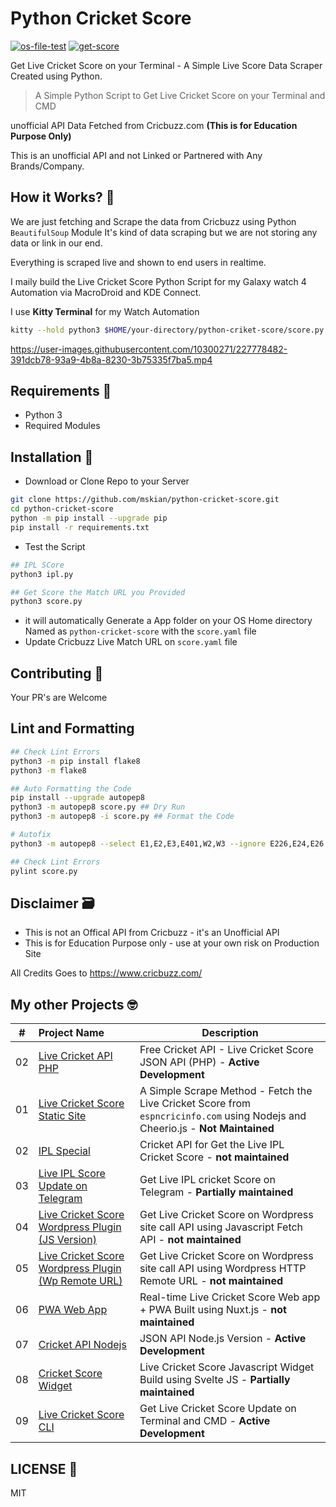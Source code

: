 # Python Cricket Score

[![os-file-test](https://github.com/mskian/python-cricket-score/actions/workflows/os.yml/badge.svg)](https://github.com/mskian/python-cricket-score/actions/workflows/os.yml) [![get-score](https://github.com/mskian/python-cricket-score/actions/workflows/test.yml/badge.svg)](https://github.com/mskian/python-cricket-score/actions/workflows/test.yml)  

Get Live Cricket Score on your Terminal - A Simple Live Score Data Scraper Created using Python.  

> A Simple Python Script to Get Live Cricket Score on your Terminal and CMD  

unofficial API Data Fetched from Cricbuzz.com **(This is for Education Purpose Only)**  

This is an unofficial API and not Linked or Partnered with Any Brands/Company.  

## How it Works? 🤔

We are just fetching and Scrape the data from Cricbuzz using Python `BeautifulSoup` Module It's kind of data scraping but we are not storing any data or link in our end.  

Everything is scraped live and shown to end users in realtime.  

I maily build the Live Cricket Score Python Script for my Galaxy watch 4 Automation via MacroDroid and KDE Connect.  

I use **Kitty Terminal** for my Watch Automation  

```sh
kitty --hold python3 $HOME/your-directory/python-criket-score/score.py
```

https://user-images.githubusercontent.com/10300271/227778482-391dcb78-93a9-4b8a-8230-3b75335f7ba5.mp4

## Requirements 📑

- Python 3
- Required Modules

## Installation 🍯

- Download or Clone Repo to your Server

```sh
git clone https://github.com/mskian/python-cricket-score.git
cd python-cricket-score
python -m pip install --upgrade pip
pip install -r requirements.txt
```

- Test the Script

```sh
## IPL SCore
python3 ipl.py

## Get Score the Match URL you Provided
python3 score.py
```

- it will automatically Generate a App folder on your OS Home directory Named as `python-cricket-score` with the `score.yaml` file
- Update Cricbuzz Live Match URL on `score.yaml` file

## Contributing 🙌

Your PR's are Welcome

## Lint and Formatting

```sh
## Check Lint Errors
python3 -m pip install flake8
python3 -m flake8
```

```sh
## Auto Formatting the Code
pip install --upgrade autopep8
python3 -m autopep8 score.py ## Dry Run
python3 -m autopep8 -i score.py ## Format the Code

# Autofix
python3 -m autopep8 --select E1,E2,E3,E401,W2,W3 --ignore E226,E24,E26 --in-place --recursive --verbose .
```

```sh
## Check Lint Errors
pylint score.py
```

## Disclaimer 🗃

- This is not an Offical API from Cricbuzz - it's an Unofficial API
- This is for Education Purpose only - use at your own risk on Production Site

All Credits Goes to <https://www.cricbuzz.com/>

## My other Projects 🤓

| # | Project Name | Description |
|---|:------|-------------|
| 02 | [Live Cricket API PHP](https://github.com/mskian/cricket-api) | Free Cricket API - Live Cricket Score JSON API (PHP) - **Active Development** |
| 01 | [Live Cricket Score Static Site](https://github.com/mskian/livescore) | A Simple Scrape Method - Fetch the Live Cricket Score from `espncricinfo.com` using Nodejs and Cheerio.js - **Not Maintained** |
| 02 | [IPL Special](https://github.com/mskian/iplscore) | Cricket API for Get the Live IPL Cricket Score - **not maintained** |
| 03 | [Live IPL Score Update on Telegram](https://github.com/mskian/score-update) | Get Live IPL cricket Score on Telegram - **Partially maintained**  |
| 04 | [Live Cricket Score Wordpress Plugin (JS Version)](https://github.com/mskian/hello-cricket) | Get Live Cricket Score on Wordpress site call API using Javascript Fetch API - **not maintained** |
| 05 | [Live Cricket Score Wordpress Plugin (Wp Remote URL)](https://github.com/mskian/san-cricket) | Get Live Cricket Score on Wordpress site call API using Wordpress HTTP Remote URL - **not maintained** |  
| 06 | [PWA Web App](https://github.com/mskian/vue-cricket) | Real-time Live Cricket Score Web app + PWA Built using Nuxt.js - **not maintained** |  
| 07 | [Cricket API Nodejs](https://github.com/mskian/cricket-api-nodejs) | JSON API Node.js Version - **Active Development** |  
| 08 | [Cricket Score Widget](https://github.com/mskian/cricket-score-widget) | Live Cricket Score Javascript Widget Build using Svelte JS - **Partially maintained** |  
| 09 | [Live Cricket Score CLI](https://github.com/mskian/cricket-cli) | Get Live Cricket Score Update on Terminal and CMD - **Active Development** |  

## LICENSE 📕

MIT

